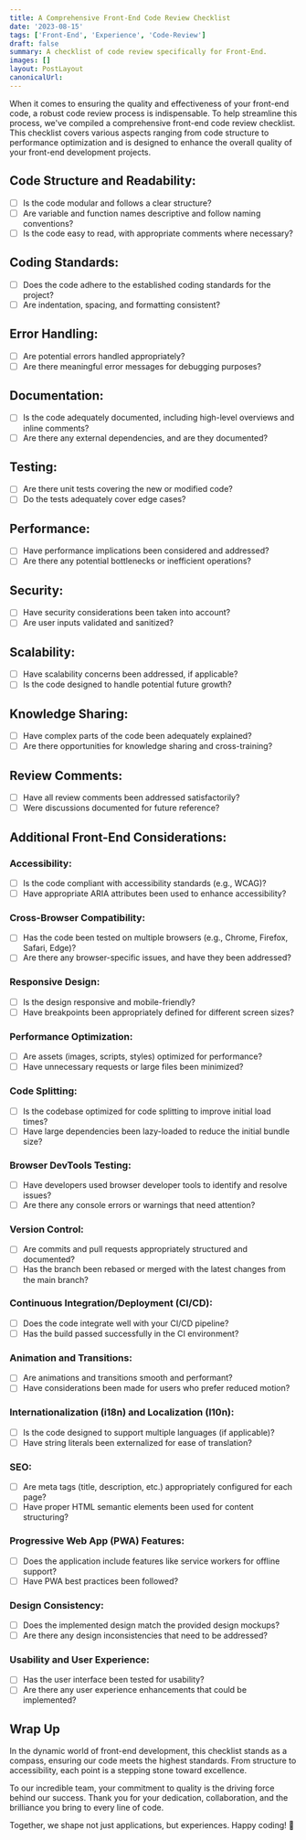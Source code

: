 ```yaml
---
title: A Comprehensive Front-End Code Review Checklist
date: '2023-08-15'
tags: ['Front-End', 'Experience', 'Code-Review']
draft: false
summary: A checklist of code review specifically for Front-End.
images: []
layout: PostLayout
canonicalUrl:
---
```


When it comes to ensuring the quality and effectiveness of your front-end code, a robust code review process is indispensable. To help streamline this process, we've compiled a comprehensive front-end code review checklist. This checklist covers various aspects ranging from code structure to performance optimization and is designed to enhance the overall quality of your front-end development projects.

## Code Structure and Readability:

- [ ] Is the code modular and follows a clear structure?
- [ ] Are variable and function names descriptive and follow naming conventions?
- [ ] Is the code easy to read, with appropriate comments where necessary?

## Coding Standards:

- [ ] Does the code adhere to the established coding standards for the project?
- [ ] Are indentation, spacing, and formatting consistent?

## Error Handling:

- [ ] Are potential errors handled appropriately?
- [ ] Are there meaningful error messages for debugging purposes?

## Documentation:

- [ ] Is the code adequately documented, including high-level overviews and inline comments?
- [ ] Are there any external dependencies, and are they documented?

## Testing:

- [ ] Are there unit tests covering the new or modified code?
- [ ] Do the tests adequately cover edge cases?

## Performance:

- [ ] Have performance implications been considered and addressed?
- [ ] Are there any potential bottlenecks or inefficient operations?

## Security:

- [ ] Have security considerations been taken into account?
- [ ] Are user inputs validated and sanitized?

## Scalability:

- [ ] Have scalability concerns been addressed, if applicable?
- [ ] Is the code designed to handle potential future growth?

## Knowledge Sharing:

- [ ] Have complex parts of the code been adequately explained?
- [ ] Are there opportunities for knowledge sharing and cross-training?

## Review Comments:

- [ ] Have all review comments been addressed satisfactorily?
- [ ] Were discussions documented for future reference?

## Additional Front-End Considerations:

### Accessibility:

- [ ] Is the code compliant with accessibility standards (e.g., WCAG)?
- [ ] Have appropriate ARIA attributes been used to enhance accessibility?

### Cross-Browser Compatibility:

- [ ] Has the code been tested on multiple browsers (e.g., Chrome, Firefox, Safari, Edge)?
- [ ] Are there any browser-specific issues, and have they been addressed?

### Responsive Design:

- [ ] Is the design responsive and mobile-friendly?
- [ ] Have breakpoints been appropriately defined for different screen sizes?

### Performance Optimization:

- [ ] Are assets (images, scripts, styles) optimized for performance?
- [ ] Have unnecessary requests or large files been minimized?

### Code Splitting:

- [ ] Is the codebase optimized for code splitting to improve initial load times?
- [ ] Have large dependencies been lazy-loaded to reduce the initial bundle size?

### Browser DevTools Testing:

- [ ] Have developers used browser developer tools to identify and resolve issues?
- [ ] Are there any console errors or warnings that need attention?

### Version Control:

- [ ] Are commits and pull requests appropriately structured and documented?
- [ ] Has the branch been rebased or merged with the latest changes from the main branch?

### Continuous Integration/Deployment (CI/CD):

- [ ] Does the code integrate well with your CI/CD pipeline?
- [ ] Has the build passed successfully in the CI environment?

### Animation and Transitions:

- [ ] Are animations and transitions smooth and performant?
- [ ] Have considerations been made for users who prefer reduced motion?

### Internationalization (i18n) and Localization (l10n):

- [ ] Is the code designed to support multiple languages (if applicable)?
- [ ] Have string literals been externalized for ease of translation?

### SEO:

- [ ] Are meta tags (title, description, etc.) appropriately configured for each page?
- [ ] Have proper HTML semantic elements been used for content structuring?

### Progressive Web App (PWA) Features:

- [ ] Does the application include features like service workers for offline support?
- [ ] Have PWA best practices been followed?

### Design Consistency:

- [ ] Does the implemented design match the provided design mockups?
- [ ] Are there any design inconsistencies that need to be addressed?

### Usability and User Experience:

- [ ] Has the user interface been tested for usability?
- [ ] Are there any user experience enhancements that could be implemented?

## Wrap Up

In the dynamic world of front-end development, this checklist stands as a compass, ensuring our code meets the highest standards. From structure to accessibility, each point is a stepping stone toward excellence.

To our incredible team, your commitment to quality is the driving force behind our success. Thank you for your dedication, collaboration, and the brilliance you bring to every line of code.

Together, we shape not just applications, but experiences. Happy coding! 🚀
